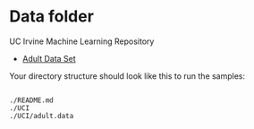 # Data folder  

UC Irvine Machine Learning Repository

* [Adult Data Set](http://archive.ics.uci.edu/ml/datasets/Adult)


Your directory structure should look like this to run the samples:

```

./README.md
./UCI
./UCI/adult.data
```
